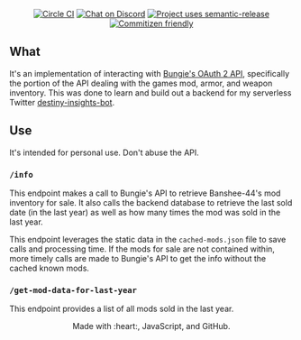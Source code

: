 <p align="center">
  <a href="https://circleci.com/gh/cujarrett/destiny-insights-backend/tree/main"><img alt="Circle CI" src="https://circleci.com/gh/cujarrett/destiny-insights-backend/tree/main.svg?style=svg"></a>
  <a href="https://discord.gg/jAA5U52"><img alt="Chat on Discord" src="https://img.shields.io/discord/460598989939802115?label=Discord"></a>
  <a href="https://github.com/semantic-release/semantic-release"><img alt="Project uses semantic-release" src="https://img.shields.io/badge/%20%20%F0%9F%93%A6%F0%9F%9A%80-semantic--release-e10079.svg"></a>
  <a href="http://commitizen.github.io/cz-cli/"><img alt="Commitizen friendly" src="https://img.shields.io/badge/commitizen-friendly-brightgreen.svg?"></a>
</p>

## What

It's an implementation of interacting with
[Bungie's OAuth 2 API](https://github.com/Bungie-net/api), specifically the
portion of the API dealing with the games mod, armor, and weapon inventory. This
was done to learn and build out a backend for my serverless Twitter
[destiny-insights-bot](https://github.com/cujarrett/destiny-insights-bot).

## Use

It's intended for personal use. Don't abuse the API.

### `/info`

This endpoint makes a call to Bungie's API to retrieve Banshee-44's mod
inventory for sale. It also calls the backend database to retrieve the last sold
date (in the last year) as well as how many times the mod was sold in the last
year.

This endpoint leverages the static data in the `cached-mods.json` file to save
calls and processing time. If the mods for sale are not contained within, more
timely calls are made to Bungie's API to get the info without the cached known
mods.

### `/get-mod-data-for-last-year`

This endpoint provides a list of all mods sold in the last year.

<p align="center">
  Made with :heart:, JavaScript, and GitHub.
</p>
